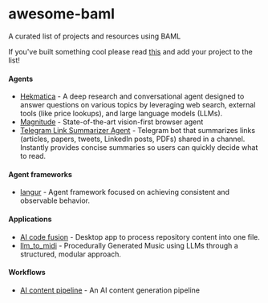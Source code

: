 # awesome-baml

A curated list of projects and resources using BAML

If you've built something cool please read [this](CONTRIBUTING.md) and add your project to the list!

#### Agents

* [Hekmatica](https://github.com/kargarisaac/Hekmatica) - A deep research and conversational agent designed to answer questions on various topics by leveraging web search, external tools (like price lookups), and large language models (LLMs).
* [Magnitude](https://github.com/magnitudedev/magnitude) - State-of-the-art vision-first browser agent
* [Telegram Link Summarizer Agent](https://github.com/kargarisaac/telegram_link_summarizer_agent) - Telegram bot that summarizes links (articles, papers, tweets, LinkedIn posts, PDFs) shared in a channel. Instantly provides concise summaries so users can quickly decide what to read.

#### Agent frameworks

* [langur](https://github.com/anerli/langur) - Agent framework focused on achieving consistent and observable behavior.

#### Applications

* [AI code fusion](https://github.com/codingworkflow/ai-code-fusion) - Desktop app to process repository content into one file.
* [llm_to_midi](https://github.com/halfprice06/llm_to_midi) - Procedurally Generated Music using LLMs through a structured, modular approach.


#### Workflows

* [AI content pipeline](https://github.com/hellovai/ai-that-works/tree/main/2025-07-01-ai-content-pipeline-2) - An AI content generation pipeline
